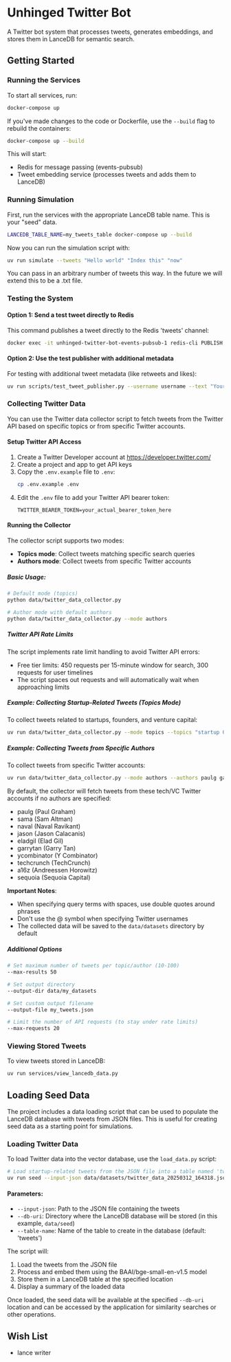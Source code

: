 # Unhinged Twitter Bot

A Twitter bot system that processes tweets, generates embeddings, and stores them in LanceDB for semantic search.

## Getting Started

### Running the Services

To start all services, run:

```bash
docker-compose up
```

If you've made changes to the code or Dockerfile, use the `--build` flag to rebuild the containers:

```bash
docker-compose up --build
```

This will start:
- Redis for message passing (events-pubsub)
- Tweet embedding service (processes tweets and adds them to LanceDB)

### Running Simulation

First, run the services with the appropriate LanceDB table name. This is your "seed" data.

```bash
LANCEDB_TABLE_NAME=my_tweets_table docker-compose up --build
```

Now you can run the simulation script with:

```bash
uv run simulate --tweets "Hello world" "Index this" "now"
```

You can pass in an arbitrary number of tweets this way. In the future we will extend this to be a .txt file.

### Testing the System

#### Option 1: Send a test tweet directly to Redis

This command publishes a tweet directly to the Redis 'tweets' channel:

```bash
docker exec -it unhinged-twitter-bot-events-pubsub-1 redis-cli PUBLISH tweets '{"author":"test_user","content":"This is a test tweet sent directly to Redis"}'
```

#### Option 2: Use the test publisher with additional metadata

For testing with additional tweet metadata (like retweets and likes):

```bash
uv run scripts/test_tweet_publisher.py --username username --text "Your tweet content here"
```

### Collecting Twitter Data

You can use the Twitter data collector script to fetch tweets from the Twitter API based on specific topics or from specific Twitter accounts.

#### Setup Twitter API Access

1. Create a Twitter Developer account at https://developer.twitter.com/
2. Create a project and app to get API keys
3. Copy the `.env.example` file to `.env`:
   ```bash
   cp .env.example .env
   ```
4. Edit the `.env` file to add your Twitter API bearer token:
   ```
   TWITTER_BEARER_TOKEN=your_actual_bearer_token_here
   ```

#### Running the Collector

The collector script supports two modes:
- **Topics mode**: Collect tweets matching specific search queries
- **Authors mode**: Collect tweets from specific Twitter accounts

##### Basic Usage:

```bash
# Default mode (topics)
python data/twitter_data_collector.py 

# Author mode with default authors
python data/twitter_data_collector.py --mode authors
```

##### Twitter API Rate Limits

The script implements rate limit handling to avoid Twitter API errors:
- Free tier limits: 450 requests per 15-minute window for search, 300 requests for user timelines
- The script spaces out requests and will automatically wait when approaching limits

##### Example: Collecting Startup-Related Tweets (Topics Mode)

To collect tweets related to startups, founders, and venture capital:

```bash
uv run data/twitter_data_collector.py --mode topics --topics "startup OR founder OR entrepreneur OR \"Y Combinator\" OR YC OR VC OR funding OR \"Series A\" OR \"Series B\" -is:retweet lang:en"
```

##### Example: Collecting Tweets from Specific Authors

To collect tweets from specific Twitter accounts:

```bash
uv run data/twitter_data_collector.py --mode authors --authors paulg garrytan ycombinator
```

By default, the collector will fetch tweets from these tech/VC Twitter accounts if no authors are specified:
- paulg (Paul Graham)
- sama (Sam Altman)
- naval (Naval Ravikant)
- jason (Jason Calacanis)
- eladgil (Elad Gil)
- garrytan (Garry Tan)
- ycombinator (Y Combinator)
- techcrunch (TechCrunch)
- a16z (Andreessen Horowitz)
- sequoia (Sequoia Capital)

**Important Notes**: 
- When specifying query terms with spaces, use double quotes around phrases
- Don't use the @ symbol when specifying Twitter usernames
- The collected data will be saved to the `data/datasets` directory by default

##### Additional Options

```bash
# Set maximum number of tweets per topic/author (10-100)
--max-results 50

# Set output directory
--output-dir data/my_datasets

# Set custom output filename
--output-file my_tweets.json

# Limit the number of API requests (to stay under rate limits)
--max-requests 20
```

### Viewing Stored Tweets

To view tweets stored in LanceDB:

```bash
uv run services/view_lancedb_data.py
```

## Loading Seed Data

The project includes a data loading script that can be used to populate the LanceDB database with tweets from JSON files. This is useful for creating seed data as a starting point for simulations.

### Loading Twitter Data

To load Twitter data into the vector database, use the `load_data.py` script:

```bash
# Load startup-related tweets from the JSON file into a table named 'tweets'
uv run seed --input-json data/datasets/twitter_data_20250312_164318.json --db-uri data/seed --table-name tweets
```

#### Parameters:

- `--input-json`: Path to the JSON file containing the tweets
- `--db-uri`: Directory where the LanceDB database will be stored (in this example, `data/seed`)
- `--table-name`: Name of the table to create in the database (default: 'tweets')

The script will:
1. Load the tweets from the JSON file
2. Process and embed them using the BAAI/bge-small-en-v1.5 model
3. Store them in a LanceDB table at the specified location
4. Display a summary of the loaded data

Once loaded, the seed data will be available at the specified `--db-uri` location and can be accessed by the application for similarity searches or other operations.

## Wish List
- lance writer